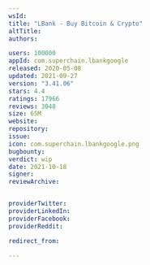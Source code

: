 ```yaml
---
wsId: 
title: "LBank - Buy Bitcoin & Crypto"
altTitle: 
authors:

users: 100000
appId: com.superchain.lbankgoogle
released: 2020-05-08
updated: 2021-09-27
version: "3.41.06"
stars: 4.4
ratings: 17966
reviews: 3048
size: 65M
website: 
repository: 
issue: 
icon: com.superchain.lbankgoogle.png
bugbounty: 
verdict: wip
date: 2021-10-18
signer: 
reviewArchive:


providerTwitter: 
providerLinkedIn: 
providerFacebook: 
providerReddit: 

redirect_from:

---
```



